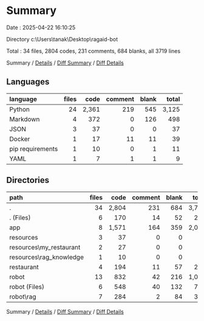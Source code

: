 # Summary

Date : 2025-04-22 16:10:25

Directory c:\\Users\\tanak\\Desktop\\ragaid-bot

Total : 34 files,  2804 codes, 231 comments, 684 blanks, all 3719 lines

Summary / [Details](details.md) / [Diff Summary](diff.md) / [Diff Details](diff-details.md)

## Languages
| language | files | code | comment | blank | total |
| :--- | ---: | ---: | ---: | ---: | ---: |
| Python | 24 | 2,361 | 219 | 545 | 3,125 |
| Markdown | 4 | 372 | 0 | 126 | 498 |
| JSON | 3 | 37 | 0 | 0 | 37 |
| Docker | 1 | 17 | 11 | 11 | 39 |
| pip requirements | 1 | 10 | 0 | 1 | 11 |
| YAML | 1 | 7 | 1 | 1 | 9 |

## Directories
| path | files | code | comment | blank | total |
| :--- | ---: | ---: | ---: | ---: | ---: |
| . | 34 | 2,804 | 231 | 684 | 3,719 |
| . (Files) | 6 | 170 | 14 | 52 | 236 |
| app | 8 | 1,571 | 164 | 359 | 2,094 |
| resources | 3 | 37 | 0 | 0 | 37 |
| resources\\my_restaurant | 2 | 27 | 0 | 0 | 27 |
| resources\\rag_knowledge | 1 | 10 | 0 | 0 | 10 |
| restaurant | 4 | 194 | 11 | 57 | 262 |
| robot | 13 | 832 | 42 | 216 | 1,090 |
| robot (Files) | 6 | 548 | 40 | 132 | 720 |
| robot\\rag | 7 | 284 | 2 | 84 | 370 |

Summary / [Details](details.md) / [Diff Summary](diff.md) / [Diff Details](diff-details.md)